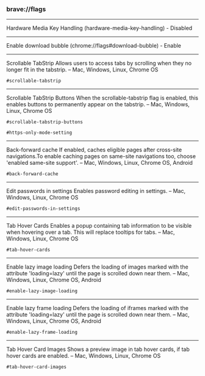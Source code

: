 ### brave://flags

___

Hardware Media Key Handling (hardware-media-key-handling) - Disabled

___

Enable download bubble (chrome://flags#download-bubble) - Enable

___

Scrollable TabStrip
Allows users to access tabs by scrolling when they no longer fit in the tabstrip. – Mac, Windows, Linux, Chrome OS
```
#scrollable-tabstrip
```

___

Scrollable TabStrip Buttons
When the scrollable-tabstrip flag is enabled, this enables buttons to permanently appear on the tabstrip. – Mac, Windows, Linux, Chrome OS
```
#scrollable-tabstrip-buttons
```

```
#https-only-mode-setting
```

___

Back-forward cache
If enabled, caches eligible pages after cross-site navigations.To enable caching pages on same-site navigations too, choose 'enabled same-site support'. – Mac, Windows, Linux, Chrome OS, Android
```
#back-forward-cache
```

___

Edit passwords in settings
Enables password editing in settings. – Mac, Windows, Linux, Chrome OS
```
#edit-passwords-in-settings
```

___

Tab Hover Cards
Enables a popup containing tab information to be visible when hovering over a tab. This will replace tooltips for tabs. – Mac, Windows, Linux, Chrome OS
```
#tab-hover-cards
```

___

Enable lazy image loading
Defers the loading of images marked with the attribute 'loading=lazy' until the page is scrolled down near them. – Mac, Windows, Linux, Chrome OS, Android
```
#enable-lazy-image-loading
```

___

Enable lazy frame loading
Defers the loading of iframes marked with the attribute 'loading=lazy' until the page is scrolled down near them. – Mac, Windows, Linux, Chrome OS, Android
```
#enable-lazy-frame-loading
```

___

Tab Hover Card Images
Shows a preview image in tab hover cards, if tab hover cards are enabled. – Mac, Windows, Linux, Chrome OS
```
#tab-hover-card-images
```
